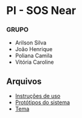 # PI - SOS Near

### GRUPO
- Arilson Silva
- João Henrique
- Poliana Camila
- Vitória Caroline

## Arquivos
- [Instruções de uso](https://github.com/ArilsonFJS/SOSNear/blob/master/Instru%C3%A7%C3%B5es.pdf)
- [Protótipos do sistema](https://gitlab.com/pi-usabilidade-2021/sos-near/-/blob/master/PI.pdf)
- [Tema](https://gitlab.com/pi-usabilidade-2021/sos-near/-/blob/master/tema-objetivos.md)



